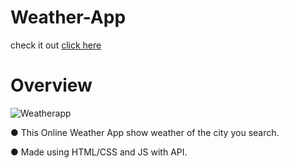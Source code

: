 # Weather-App

check it out [click here](https://rakesh-099.github.io/Weather-App/)

# Overview
![Weatherapp](https://user-images.githubusercontent.com/76737199/177379040-43a3cbc0-1a22-4d43-b902-7b8d170c2a56.jpg)

● This Online Weather App show weather of the city you search.

● Made using HTML/CSS and JS with API.
